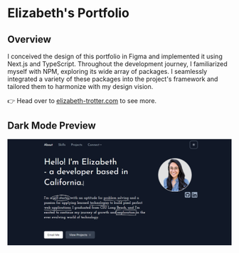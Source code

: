 # Elizabeth's Portfolio

## Overview
I conceived the design of this portfolio in Figma and implemented it using Next.js and TypeScript. Throughout the development journey, I familiarized myself with NPM, exploring its wide array of packages. I seamlessly integrated a variety of these packages into the project's framework and tailored them to harmonize with my design vision.

:point_right: Head over to [elizabeth-trotter.com](https://www.elizabeth-trotter.com) to see more.


## Dark Mode Preview

![Portfolio Preview](./src/app/assets/images/githubpreview.png)